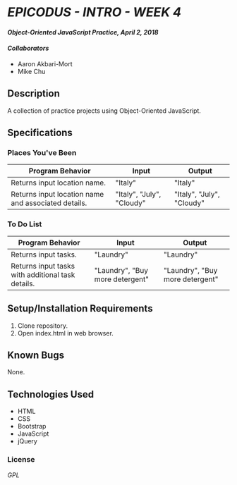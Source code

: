 # _EPICODUS - INTRO - WEEK 4_

#### _Object-Oriented JavaScript Practice, April 2, 2018_

#### _Collaborators_

* Aaron Akbari-Mort
* Mike Chu

## Description

A collection of practice projects using Object-Oriented JavaScript.

## Specifications

### Places You've Been
|Program Behavior|Input |Output|
|----------------|------|------|
|Returns input location name.|"Italy"|"Italy"|
|Returns input location name and associated details.|"Italy", "July", "Cloudy"|"Italy", "July", "Cloudy"|

### To Do List
|Program Behavior|Input |Output|
|----------------|------|------|
|Returns input tasks.|"Laundry"|"Laundry"|
|Returns input tasks with additional task details.|"Laundry", "Buy more detergent"|"Laundry", "Buy more detergent"|

## Setup/Installation Requirements

1. Clone repository.
2. Open index.html in web browser.

## Known Bugs

None.

## Technologies Used

* HTML
* CSS
* Bootstrap
* JavaScript
* jQuery

### License

_GPL_
